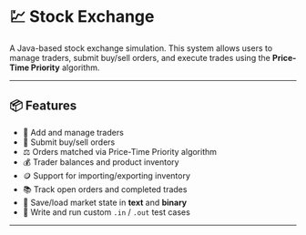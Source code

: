 # 💹 Stock Exchange

A Java-based stock exchange simulation. This system allows users to manage traders, submit buy/sell orders, and execute trades using the **Price-Time Priority** algorithm.

---

## 📦 Features

- 🧍 Add and manage traders
- 🛒 Submit buy/sell orders
- ⚖️ Orders matched via Price-Time Priority algorithm
- 💰 Trader balances and product inventory
- 🪙 Support for importing/exporting inventory
- 📚 Track open orders and completed trades
- 📄 Save/load market state in **text** and **binary**
- 🧪 Write and run custom `.in` / `.out` test cases

---
